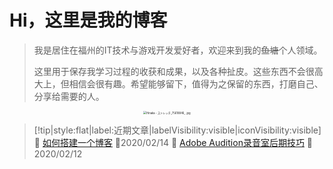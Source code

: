 # Hi，这里是我的博客

> 我是居住在福州的IT技术与游戏开发爱好者，欢迎来到我的~~鱼塘~~个人领域。
>
> 这里用于保存我学习过程的收获和成果，以及各种扯皮。这些东西不会很高大上，但相信会很有趣。希望能够留下，值得为之保留的东西，打磨自己、分享给需要的人。


<div align=center>
  <img src="https://i.loli.net/2020/02/12/sUFdWlSOwu4kqaC.jpg" alt="Hinaka - ストレッチ_75618846_ .jpg" style="zoom:30%;" />
</div>

> [!tip|style:flat|label:近期文章|labelVisibility:visible|iconVisibility:visible]
> 📃 [如何搭建一个博客](/zh-cn/chat/如何搭建一个博客.md) 📅2020/02/14
> 📃 [Adobe Audition录音室后期技巧](/zh-cn/media/audition.md) 📅2020/02/12
>
